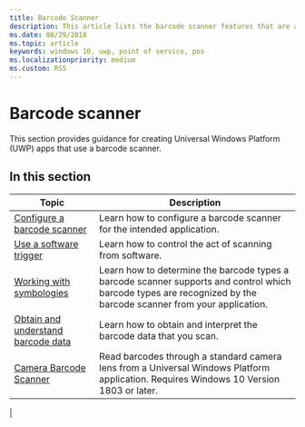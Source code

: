 ```yaml
---
title: Barcode Scanner
description: This article lists the barcode scanner features that are available for UWP apps and links to the how-to articles that show how to use them.
ms.date: 08/29/2018
ms.topic: article
keywords: windows 10, uwp, point of service, pos
ms.localizationpriority: medium
ms.custom: RS5
---
```

# Barcode scanner

This section provides guidance for creating Universal Windows Platform (UWP) apps that use a barcode scanner.

## In this section

|Topic |Description |
|------|------------|
| [Configure a barcode scanner](../devices-sensors/pos-barcodescanner-configure.md)  | Learn how to configure a barcode scanner for the intended application. |
| [Use a software trigger](../devices-sensors/pos-barcodescanner-software-trigger.md) | Learn how to control the act of scanning from software. |
| [Working with symbologies](pos-barcodescanner-symbologies.md) | Learn how to determine the  barcode types a barcode scanner supports and control which barcode types are recognized by the barcode scanner from your application. |
| [Obtain and understand barcode data](pos-barcodescanner-scan-data.md) | Learn how to obtain and interpret the barcode data that you scan. |
| [Camera Barcode Scanner](pos-camerabarcode.md) | Read barcodes through a standard camera lens from a Universal Windows Platform application. Requires Windows 10 Version 1803 or later. |
|
